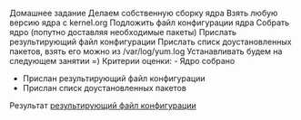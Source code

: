 Домашнее задание
Делаем собственную сборку ядра
Взять любую версию ядра с kernel.org
Подложить файл конфигурации ядра
Собрать ядро (попутно доставляя необходимые пакеты)
Прислать результирующий файл конфигурации
Прислать списк доустановленных пакетов, взять его можно из /var/log/yum.log
Устанавливать будем на следующем занятии =)
Критерии оценки: - Ядро собрано
- Прислан результирующий файл конфигурации
- Прислан списк доустановленных пакетов 

Результат 
[результирующий файл конфигурации](01/README.md)
